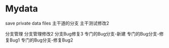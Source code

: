 ﻿# Mydata
save private data files
主干道的分支
主干测试修改2

分支管理
分支管理修改2
分支Bug修复3
专门的Bug分支-新建
专门的Bug分支-修复Bug1
专门的Bug分支-修复Bug2
